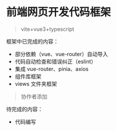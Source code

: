 # 前端网页开发代码框架

> vite+vue3+typescript

框架中已完成的内容：
* 部分依赖（vue、vue-router）自动导入
* 代码自动检查和错误纠正（eslint）
* 集成 vue-router、pinia、axios
* 组件库框架
* views 文件夹框架

> 协作者添加

待完成的内容：
* 代码编写
